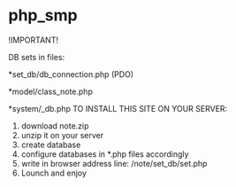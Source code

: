 # php_smp
!IMPORTANT!

DB sets in files:

 *set_db/db_connection.php (PDO)
 
 *model/class_note.php
 
 *system/_db.php
TO INSTALL THIS SITE ON YOUR SERVER:
 1. download note.zip
 2. unzip it on your server
 3. create database
 4. configure databases in *.php files accordingly
 5. write in browser address line: /note/set_db/set.php
 6. Lounch and enjoy

